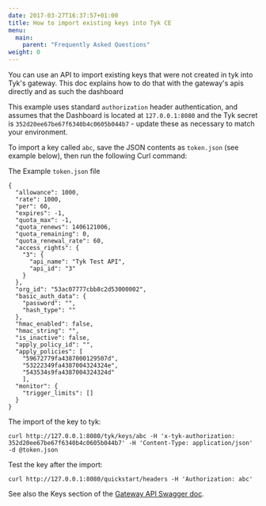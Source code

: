 ```yaml
---
date: 2017-03-27T16:37:57+01:00
title: How to import existing keys into Tyk CE
menu:
  main:
    parent: "Frequently Asked Questions"
weight: 0 
---
```


You can use an API to import existing keys that were not created in tyk into Tyk's gateway.
This doc explains how to do that with the gateway's apis directly and as such the dashboard 

This example uses standard `authorization` header authentication, and assumes that the Dashboard is located at `127.0.0.1:8080` and the Tyk secret is `352d20ee67be67f6340b4c0605b044b7` - update these as necessary to match your environment.

To import a key called `abc`, save the JSON contents as `token.json` (see example below), then run the following Curl command:

The Example `token.json` file

```{.json}
{
  "allowance": 1000,
  "rate": 1000,
  "per": 60,
  "expires": -1,
  "quota_max": -1,
  "quota_renews": 1406121006,
  "quota_remaining": 0,
  "quota_renewal_rate": 60,
  "access_rights": {
    "3": {
      "api_name": "Tyk Test API",
      "api_id": "3"
    }
  },
  "org_id": "53ac07777cbb8c2d53000002",
  "basic_auth_data": {
    "password": "",
    "hash_type": ""
  },
  "hmac_enabled": false,
  "hmac_string": "",
  "is_inactive": false,
  "apply_policy_id": "",
  "apply_policies": [
    "59672779fa4387000129507d",
    "53222349fa4387004324324e",
    "543534s9fa4387004324324d"
    ],
  "monitor": {
    "trigger_limits": []
  }
}
```

The import of the key to tyk:

```
curl http://127.0.0.1:8080/tyk/keys/abc -H 'x-tyk-authorization: 352d20ee67be67f6340b4c0605b044b7' -H 'Content-Type: application/json'  -d @token.json
```

Test the key after the import:

```
curl http://127.0.0.1:8080/quickstart/headers -H 'Authorization: abc'
```

See also the Keys section of the [Gateway API Swagger doc](https://tyk.io/docs/tyk-rest-api/).


